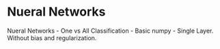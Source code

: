 # Nueral Networks
 Nueral Networks - One vs All Classification - Basic numpy - Single Layer. Without bias and regularization.
